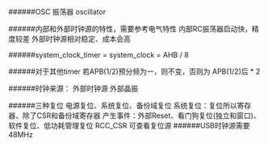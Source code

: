 ######OSC 振荡器   oscillator

######内部和外部时钟源的特性，需要参考电气特性
	内部RC振荡器启动快，精度较差
	外部时钟源相对稳定、成本会高
	
######system_clock_timer = system_clock = AHB / 8

######对于其他timer 若APB(1/2)预分频为一，则不变，否则为 APB(1/2)后 * 2

######时钟来源：
	外部时钟源
	外部晶振

######三种复位
	电源复位、系统复位、备份域复位
		系统复位：复位所以寄存器、除了CSR和备份域寄存器
			产生事件：外部Reset、看门狗复位(独立和窗口)、软件复位、低功耗管理复位
			RCC_CSR 可查看复位源
######USB时钟源需要48MHz
